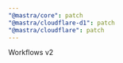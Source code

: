 ```yaml
---
"@mastra/core": patch
"@mastra/cloudflare-d1": patch
"@mastra/cloudflare": patch
---
```


Workflows v2
